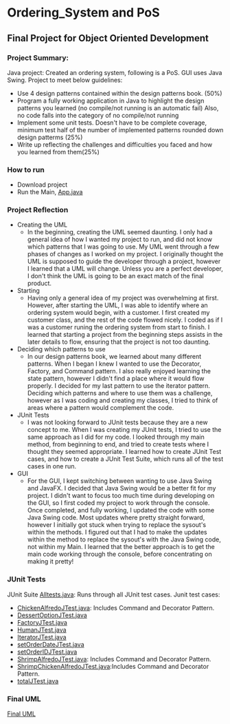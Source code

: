 # Ordering_System and PoS
## Final Project for Object Oriented Development
### Project Summary:
Java project: Created an ordering system, following is a PoS. GUI uses Java Swing.
Project to meet below guidelines:
- Use 4 design patterns contained within the design patterns book. (50%)
- Program a fully working application in Java to highlight the design patterns you learned (no compile/not running is an automatic fail) Also, no code falls into the category of no compile/not running
- Implement some unit tests. Doesn't have to be complete coverage, minimum test half of the number of implemented patterns rounded down design patterms (25%)
- Write up reflecting the challenges and difficulties you faced and how you learned from them(25%)
### How to run
- Download project
- Run the Main, [App.java](https://github.com/Bconnelly308/Ordering_System/blob/master/src/App.java)
### Project Reflection
- Creating the UML
  - In the beginning, creating the UML seemed daunting. I only had a general idea of how I wanted my project to run, and did not know which patterns that I was going to use. My UML went through a few phases of changes as I worked on my project. I originally thought the UML is supposed to guide the developer through a project, however I learned that a UML will change. Unless you are a perfect developer, I don't think the UML is going to be an exact match of the final product.
- Starting
  - Having only a general idea of my project was overwhelming at first. However, after starting the UML, I was able to identify where an ordering system would begin, with a customer. I first created my customer class, and the rest of the code flowed nicely. I coded as if I was a customer runing the ordering system from start to finish. I learned that starting a project from the beginning steps assists in the later details to flow, ensuring that the project is not too daunting.
- Deciding which patterns to use
  - In our design patterns book, we learned about many different patterns. When I began I knew I wanted to use the Decorator, Factory, and Command pattern. I also really enjoyed learning the state pattern, however I didn't find a place where it would flow properly. I decided for my last pattern to use the iterator pattern. Deciding which patterns and where to use them was a challenge, however as I was coding and creating my classes, I tried to think of areas where a pattern would complement the code.
- JUnit Tests
  - I was not looking forward to JUnit tests because they are a new concept to me. When I was creating my JUnit tests, I tried to use the same approach as I did for my code. I looked through my main method, from beginning to end, and tried to create tests where I thought they seemed appropriate. I learned how to create JUnit Test cases, and how to create a JUnit Test Suite, which runs all of the test cases in one run.
- GUI
  - For the GUI, I kept switching between wanting to use Java Swing and JavaFX. I decided that Java Swing would be a better fit for my project. I didn't want to focus too much time during developing on the GUI, so I first coded my project to work through the console. Once completed, and fully working, I updated the code with some Java Swing code. Most updates where pretty straight forward, however I initially got stuck when trying to replace the sysout's within the methods. I figured out that I had to make the updates within the method to replace the sysout's with the Java Swing code, not within my Main. I learned that the better approach is to get the main code working through the console, before concentrating on making it pretty!
### JUnit Tests
JUnit Suite [Alltests.java](https://github.com/Bconnelly308/Ordering_System/blob/master/src/AllTests.java): Runs through all JUnit test cases.
Junit test cases:
- [ChickenAlfredoJTest.java](https://github.com/Bconnelly308/Ordering_System/blob/master/src/ChickenAlfredoJTest.java): Includes Command and Decorator Pattern.
- [DessertOptionJTest.java](https://github.com/Bconnelly308/Ordering_System/blob/master/src/DessertOptionJTest.java)
- [FactoryJTest.java](https://github.com/Bconnelly308/Ordering_System/blob/master/src/FactoryJTest.java)
- [HumanJTest.java](https://github.com/Bconnelly308/Ordering_System/blob/master/src/HumanJTest.java)
- [IteratorJTest.java](https://github.com/Bconnelly308/Ordering_System/blob/master/src/IteratorJTest.java)
- [setOrderDateJTest.java](https://github.com/Bconnelly308/Ordering_System/blob/master/src/setOrderDateJTest.java)
- [setOrderIDJTest.java](https://github.com/Bconnelly308/Ordering_System/blob/master/src/setOrderIDJTest.java)
- [ShrimpAlfredoJTest.java](https://github.com/Bconnelly308/Ordering_System/blob/master/src/ShrimpAlfredoJTest.java): Includes Command and Decorator Pattern.
- [ShrimpChickenAlfredoJTest.java](https://github.com/Bconnelly308/Ordering_System/blob/master/src/ShrimpChickenAlfredoJTest.java):Includes Command and Decorator Pattern.
- [totalJTest.java](https://github.com/Bconnelly308/Ordering_System/blob/master/src/totalJTest.java)
### Final UML
[Final UML](https://drive.google.com/file/d/1x4mOlaxRd__6xgOiaPPduO832ugE-lKH/view?usp=sharing)
